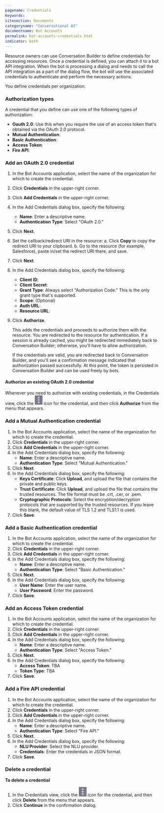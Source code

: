 ```yaml
---
pagename: Credentials
Keywords:
sitesection: Documents
categoryname: "Conversational AI"
documentname: Bot Accounts
permalink: bot-accounts-credentials.html
indicator: both
---
```


Resource owners can use Conversation Builder to define credentials for accessing resources. Once a credential is defined, you can attach it to a bot API integration. When the bot is processing a dialog and needs to call the API integration as a part of the dialog flow, the bot will use the associated credentials to authenticate and perform the necessary actions.

You define credentials per organization.

### Authorization types
A credential that you define can use one of the following types of authorization:

- **Oauth 2.0**: Use this when you require the use of an access token that's obtained via the OAuth 2.0 protocol.
- **Mutual Authentication**:
- **Basic Authentication**:
- **Access Token**:
- **Fire API**:


### Add an OAuth 2.0 credential

1. In the Bot Accounts application, select the name of the organization for which to create the credential.
2. Click **Credentials** in the upper-right corner.
3. Click **Add Credentials** in the upper-right corner.
4. In the Add Credentials dialog box, specify the following:
    - **Name**: Enter a descriptive name.
    - **Authentication Type**: Select "OAuth 2.0."
5. Click **Next**.
6. Set the callback/redirect URI in the resource:
    a. Click **Copy** to copy the redirect URI to your clipboard.
    b. Go to the resource (for example, Salesforce), paste in/set the redirect URI there, and save.
7. Click **Next**.
8. In the Add Credentials dialog box, specify the following:
    - **Client ID**:
    - **Client Secret**:
    - **Grant Type**: Always select "Authorization Code." This is the only grant type that's supported.
    - **Scope**: (Optional)
    - **Auth URL**: 
    - **Resource URL**:
9. Click **Authorize**.

    This adds the credentials and proceeds to authorize them with the resource. You are redirected to the resource for authentication. If a session is already cached, you might be redirected immediately back to Conversation Builder; otherwise, you'll have to allow authorization.

    If the credentials are valid, you are redirected back to Conversation Builder, and you'll see a confirmation message indicated that authorization passed successfully. At this point, the token is persisted in Conversation Builder and can be used freely by bots.

#### Authorize an existing OAuth 2.0 credential

Whenever you need to authorize with existing credentials, in the Credentials view, click the <img style="width:25px" src="img/ConvoBuilder/icon_ellipsis.png"> icon for the credential, and then click **Authorize** from the menu that appears.

### Add a Mutual Authentication credential

1. In the Bot Accounts application, select the name of the organization for which to create the credential.
2. Click **Credentials** in the upper-right corner.
3. Click **Add Credentials** in the upper-right corner.
4. In the Add Credentials dialog box, specify the following:
    - **Name**: Enter a descriptive name.
    - **Authentication Type**: Select "Mutual Authentication."
5. Click **Next**.
6. In the Add Credentials dialog box, specify the following:
    - **Keys Certificate**: Click **Upload**, and upload the file that contains the private and public keys.
    - **Trust Certificate**: Click **Upload**, and upload the file that contains the trusted resources. The file format must be .crt, .cer, or .pem.
    - **Cryptographic Protocols**: Select the encryption/decryption protocols that are supported by the trusted resources. If you leave this blank, the default value of TLS 1.2 and TLS1.1 is used.
7. Click **Save**.

### Add a Basic Authentication credential

1. In the Bot Accounts application, select the name of the organization for which to create the credential.
2. Click **Credentials** in the upper-right corner.
3. Click **Add Credentials** in the upper-right corner.
4. In the Add Credentials dialog box, specify the following:
    - **Name**: Enter a descriptive name.
    - **Authentication Type**: Select "Basic Authentication."
5. Click **Next**.
6. In the Add Credentials dialog box, specify the following:
    - **User Name**: Enter the user name.
    - **User Password**: Enter the password.
7. Click **Save**.

### Add an Access Token credential

1. In the Bot Accounts application, select the name of the organization for which to create the credential.
2. Click **Credentials** in the upper-right corner.
3. Click **Add Credentials** in the upper-right corner.
4. In the Add Credentials dialog box, specify the following:
    - **Name**: Enter a descriptive name.
    - **Authentication Type**: Select "Access Token."
5. Click **Next**.
6. In the Add Credentials dialog box, specify the following:
    - **Access Token**: TBA
    - **Token Type**: TBA
7. Click **Save**.

### Add a Fire API credential

1. In the Bot Accounts application, select the name of the organization for which to create the credential.
2. Click **Credentials** in the upper-right corner.
3. Click **Add Credentials** in the upper-right corner.
4. In the Add Credentials dialog box, specify the following:
    - **Name**: Enter a descriptive name.
    - **Authentication Type**: Select "Fire API."
5. Click **Next**.
6. In the Add Credentials dialog box, specify the following:
    - **NLU Provider**: Select the NLU provider.
    - **Credentials**: Enter the credentials in JSON format.
7. Click **Save**.

### Delete a credential

**To delete a credential**

1. In the Credentials view, click the <img style="width:25px" src="img/ConvoBuilder/icon_ellipsis.png"> icon for the credential, and then click **Delete** from the menu that appears.
2. Click **Continue** in the confirmation dialog.
